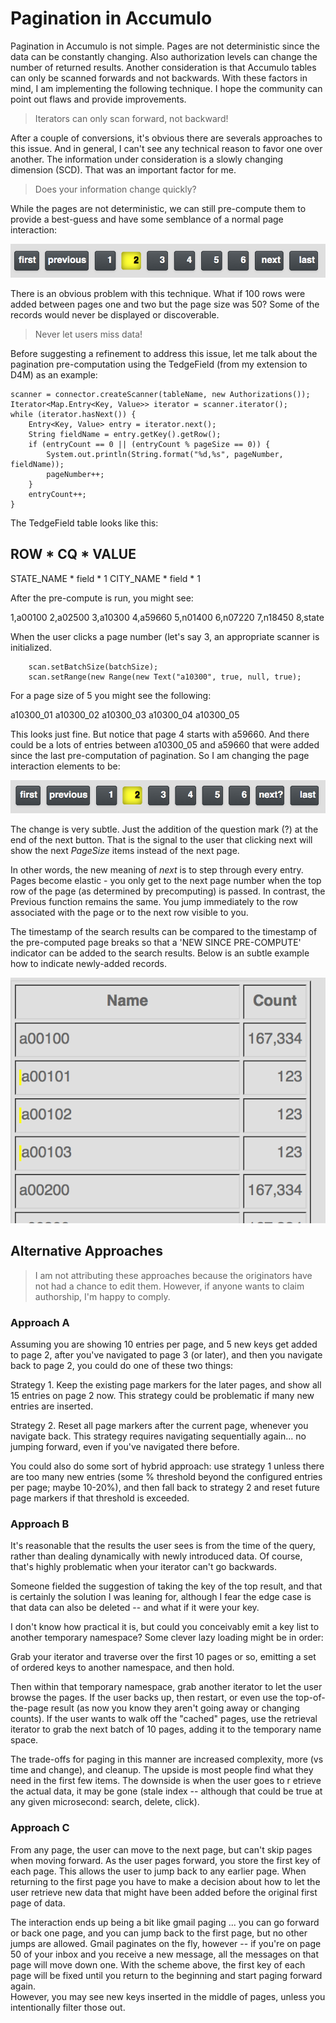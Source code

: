 
# Pagination in Accumulo

Pagination in Accumulo is not simple. Pages are not deterministic since the 
data can be constantly changing. Also authorization levels can change the 
number of returned results. Another consideration is that Accumulo tables 
can only be scanned forwards and not backwards. With these factors in 
mind, I am implementing the following technique. I hope the community 
can point out flaws and provide improvements.

>Iterators can only scan forward, not backward!

After a couple of conversions, it's obvious there are severals approaches to
this issue. And in general, I can't see any technical reason to favor one 
over another. The information under consideration is a slowly changing
dimension (SCD). That was an important factor for me.

>Does your information change quickly?

While the pages are not deterministic, we can still pre-compute them to 
provide a best-guess and have some semblance of a normal page interaction:

![Standard Pagination Controls](../images/standard_pagination.png "Standard Pagination Controls")

There is an obvious problem with this technique. What if 100 rows were added 
between pages one and two but the page size was 50? Some of the records 
would never be displayed or discoverable.

>Never let users miss data!

Before suggesting a refinement to address this issue, let me talk about the 
pagination pre-computation using the TedgeField (from my extension to D4M) 
as an example:

    scanner = connector.createScanner(tableName, new Authorizations());
    Iterator<Map.Entry<Key, Value>> iterator = scanner.iterator();
    while (iterator.hasNext()) {
        Entry<Key, Value> entry = iterator.next();
        String fieldName = entry.getKey().getRow();
        if (entryCount == 0 || (entryCount % pageSize == 0)) {
            System.out.println(String.format("%d,%s", pageNumber, fieldName));
            pageNumber++;
        }
        entryCount++;
    }

The TedgeField table looks like this:

   ROW          * CQ      * VALUE
 ---------------------------------
   STATE_NAME   * field   * 1
   CITY_NAME    * field   * 1    

After the pre-compute is run, you might see:

1,a00100
2,a02500
3,a10300
4,a59660
5,n01400
6,n07220
7,n18450
8,state

When the user clicks a page number (let's say 3, an appropriate scanner is 
initialized.

        scan.setBatchSize(batchSize);
        scan.setRange(new Range(new Text("a10300", true, null, true);

For a page size of 5 you might see the following:

a10300_01
a10300_02
a10300_03
a10300_04
a10300_05

This looks just fine. But notice that page 4 starts with a59660. And there 
could be a lots of entries between a10300_05 and a59660 that were added 
since the last pre-computation of pagination. So I am changing the page
interaction elements to be:

![Enhanced Pagination Controls](../images/extended_pagination.png "Enhanced Pagination Controls")

The change is very subtle. Just the addition of the question mark (?) at the
end of the next button. That is the signal to the user that clicking next
will show the next _PageSize_ items instead of the next page.

In other words, the new meaning of _next_ is to step through every entry. Pages 
become elastic - you only get to the next page number when the top row of the 
page (as determined by precomputing) is passed. In contrast, the Previous 
function remains the same. You jump immediately to the row associated with 
the page or to the next row visible to you.

The timestamp of the search results can be compared to the timestamp of the
pre-computed page breaks so that a 'NEW SINCE PRE-COMPUTE' indicator can be 
added to the search results. Below is an subtle example how to indicate
newly-added records.

![New Since Pagination Indicator](../images/new_since_pagination_indicator.png "New Since Pagination Indicator")

## Alternative Approaches

> I am not attributing these approaches because the originators have not had
> a chance to edit them. However, if anyone wants to claim authorship, I'm
> happy to comply.

### Approach A

Assuming you are showing 10
entries per page, and 5 new keys get added to page 2, after you've
navigated to page 3 (or later), and then you navigate back to page 2,
you could do one of these two things:

Strategy 1. Keep the existing page markers for the later pages, and
show all 15 entries on page 2 now. This strategy could be problematic
if many new entries are inserted.

Strategy 2. Reset all page markers after the current page, whenever
you navigate back. This strategy requires navigating sequentially
again... no jumping forward, even if you've navigated there before.

You could also do some sort of hybrid approach: use strategy 1 unless
there are too many new entries (some % threshold beyond the configured
entries per page; maybe 10-20%), and then fall back to strategy 2 and
reset future page markers if that threshold is exceeded.

### Approach B

It's reasonable that the results the user sees is from the time of the 
query, rather than dealing dynamically with newly introduced data.  Of 
course, that's highly problematic when your iterator can't go backwards.

Someone fielded the suggestion of taking the key of the top result, and 
that is certainly the solution I was leaning for, although I fear the edge 
case is that data can also be deleted -- and what if it were your key.

I don't know how practical it is, but could you conceivably emit a key 
list to another temporary namespace? Some clever lazy loading might be 
in order:

Grab your iterator and traverse over the first 10 pages or so, emitting a 
set of ordered keys to another namespace, and then hold.

Then within that temporary namespace, grab another iterator to let the user 
browse the pages.  If the user backs up, then restart, or even use the 
top-of-the-page result (as now you know they aren't going away or changing 
counts).  If the user wants to walk off the "cached" pages, use the retrieval 
iterator to grab the next batch of 10 pages, adding it to the temporary 
name space.

The trade-offs for paging in this manner are increased complexity, more 
 (vs time and change), and cleanup.  The upside is most people find what 
they need in the first few items.  The downside is when the user goes to r
etrieve the actual data, it may be gone (stale index -- although that could 
be true at any given microsecond: search, delete, click).

### Approach C

From any page, the user can move to the next page, but can't skip pages when 
moving forward.  As the user pages forward, you store the first key of each 
page.  This allows the user to jump back to any earlier page.  When returning 
to the first page you have to make a decision about how to let the user 
retrieve new data that might have been added before the original first page 
of data.

The interaction ends up being a bit like gmail paging ... you can go forward 
or back one page, and you can jump back to the first page, but no other jumps 
are allowed.  Gmail paginates on the fly, however -- if you're on page 50 
of your inbox and you receive a new message, all the messages on that page 
will move down one.  With the scheme above, the first key of each page will 
be fixed until you return to the beginning and start paging forward again.  
However, you may see new keys inserted in the middle of pages, unless you 
intentionally filter those out.
